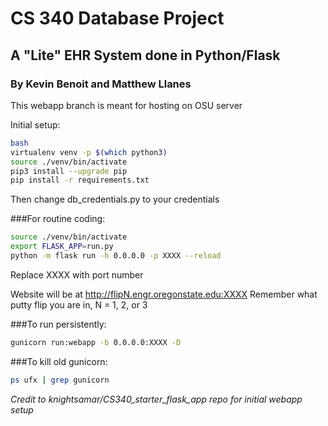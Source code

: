 # CS 340 Database Project
## A "Lite" EHR System done in Python/Flask
### By Kevin Benoit and Matthew Llanes

This webapp branch is meant for hosting on OSU server

Initial setup:
```bash
bash
virtualenv venv -p $(which python3)
source ./venv/bin/activate
pip3 install --upgrade pip
pip install -r requirements.txt
```
Then change db_credentials.py to your credentials

###For routine coding:
```bash
source ./venv/bin/activate
export FLASK_APP=run.py
python -m flask run -h 0.0.0.0 -p XXXX --reload
```
Replace XXXX with port number

Website will be at http://flipN.engr.oregonstate.edu:XXXX
Remember what putty flip you are in, N = 1, 2, or 3


###To run persistently:
```bash
gunicorn run:webapp -b 0.0.0.0:XXXX -D
```


###To kill old gunicorn:
```bash
ps ufx | grep gunicorn
```

*Credit to knightsamar/CS340_starter_flask_app repo for initial webapp setup*